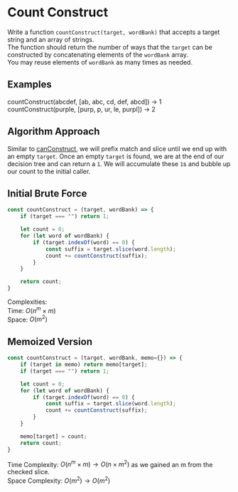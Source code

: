 # Count Construct
Write a function `countConstruct(target, wordBank)` that accepts a target string and an array of strings.  
The function should return the number of ways that the `target` can be constructed by concatenating elements of the `wordBank` array.  
You may reuse elements of `wordBank` as many times as needed.

## Examples
countConstruct(abcdef, [ab, abc, cd, def, abcd]) $\to$ 1  
countConstruct(purple, [purp, p, ur, le, purpl]) $\to$ 2

## Algorithm Approach
Similar to [canConstruct](./07-can-construct.md), we will prefix match and slice until we end up with an empty `target`. Once an empty `target` is found, we are at the end of our decision tree and can return a `1`. We will accumulate these `1`s and bubble up our count to the initial caller. 

## Initial Brute Force
```javascript
const countConstruct = (target, wordBank) => {
    if (target === "") return 1;

    let count = 0;
    for (let word of wordBank) {
        if (target.indexOf(word) == 0) {
            const suffix = target.slice(word.length);
            count += countConstruct(suffix);
        }
    }

    return count;
}
```
Complexities:  
Time: $O(n^m \times m)$  
Space: $O(m^2)$

## Memoized Version
```javascript
const countConstruct = (target, wordBank, memo={}) => {
    if (target in memo) return memo[target];
    if (target === "") return 1;

    let count = 0;
    for (let word of wordBank) {
        if (target.indexOf(word) == 0) {
            const suffix = target.slice(word.length);
            count += countConstruct(suffix);
        }
    }

    memo[target] = count;
    return count;
}
```
Time Complexity: $O(n^m \times m) \to O(n \times m^2)$ as we gained an m from the checked slice.  
Space Complexity: $O(m^2) \to O(m^2)$